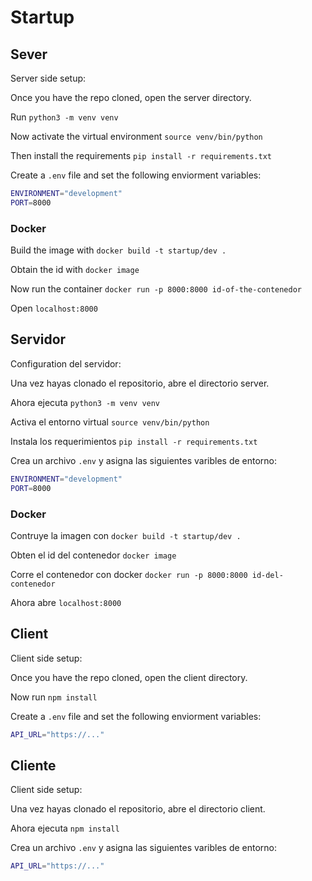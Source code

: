 # Startup

## Sever
Server side setup:

Once you have the repo cloned, open the server directory.

Run `python3 -m venv venv`

Now activate the virtual environment `source venv/bin/python`

Then install the requirements `pip install -r requirements.txt`

Create a `.env` file and set the following enviorment variables:
```bash
ENVIRONMENT="development"
PORT=8000
```
### Docker
Build the image with `docker build -t startup/dev .`

Obtain the id with `docker image`

Now run the container `docker run -p 8000:8000 id-of-the-contenedor`

Open `localhost:8000`

## Servidor

Configuration del servidor:

Una vez hayas clonado el repositorio, abre el directorio server.

Ahora ejecuta `python3 -m venv venv`

Activa el entorno virtual `source venv/bin/python`

Instala los requerimientos `pip install -r requirements.txt`

Crea un archivo `.env` y asigna las siguientes varibles de entorno:
```bash
ENVIRONMENT="development"
PORT=8000
```
### Docker
Contruye la imagen con `docker build -t startup/dev .`

Obten el id del contenedor `docker image`

Corre el contenedor con docker `docker run -p 8000:8000 id-del-contenedor`

Ahora abre `localhost:8000`
## Client
Client side setup:

Once you have the repo cloned, open the client directory.

Now run `npm install`

Create a `.env` file and set the following enviorment variables:
```bash
API_URL="https://..."
```
## Cliente
Client side setup:

Una vez hayas clonado el repositorio, abre el directorio client.

Ahora ejecuta `npm install`

Crea un archivo `.env` y asigna las siguientes varibles de entorno:
```bash
API_URL="https://..."
```
